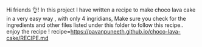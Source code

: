 Hi friends  👌! In this project I have written a recipe to make choco lava cake in a very easy way , with only 4 ingridians, Make sure you check for the ingredients and other files listed under this folder to follow this recipe.. enjoy the recipe !
recipe=https://pavanpuneeth.github.io/choco-lava-cake/RECIPE.md
